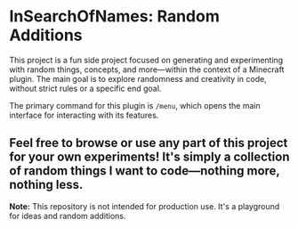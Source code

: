 # InSearchOfNames: Random Additions

This project is a fun side project focused on generating and experimenting with random things, concepts, and more—within the context of a Minecraft plugin. The main goal is to explore randomness and creativity in code, without strict rules or a specific end goal.

The primary command for this plugin is `/menu`, which opens the main interface for interacting with its features.

Feel free to browse or use any part of this project for your own experiments!
It's simply a collection of random things I want to code—nothing more, nothing less.
---
**Note:** This repository is not intended for production use. It's a playground for ideas and random additions.